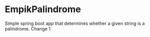 # EmpikPalindrome
Simple spring boot app that determines whether a given string is a palindrome.
Change 1
